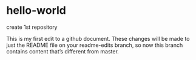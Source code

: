 # hello-world
create 1st repository

This is my first edit to a github document. 
These changes will be made to just the README file on your readme-edits branch, so now this branch contains content that’s different from master.
